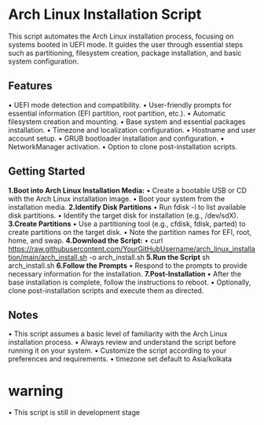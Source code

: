 # Arch Linux Installation Script

This script automates the Arch Linux installation process, focusing on systems booted in UEFI mode. It guides the user through essential steps such as partitioning, filesystem creation, package installation, and basic system configuration.

## Features
• UEFI mode detection and compatibility.
• User-friendly prompts for essential information (EFI partition, root partition, etc.).
• Automatic filesystem creation and mounting.
• Base system and essential packages installation.
• Timezone and localization configuration.
• Hostname and user account setup.
• GRUB bootloader installation and configuration.
• NetworkManager activation.
• Option to clone post-installation scripts.
## Getting Started
**1.Boot into Arch Linux Installation Media:**
    • Create a bootable USB or CD with the Arch Linux installation image.
    • Boot your system from the installation media.
**2.Identify Disk Partitions**
• Run fdisk -l to list available disk partitions.
• Identify the target disk for installation (e.g., /dev/sdX).
**3.Create Partitions**
• Use a partitioning tool (e.g., cfdisk, fdisk, parted) to create partitions on the target disk.
• Note the partition names for EFI, root, home, and swap.
**4.Download the Script:**
• curl https://raw.githubusercontent.com/YourGitHubUsername/arch_linux_installation/main/arch_install.sh -o arch_install.sh
**5.Run the Script**
sh arch_install.sh
**6.Follow the Prompts**
• Respond to the prompts to provide necessary information for the installation.
**7.Post-Installation**
• After the base installation is complete, follow the instructions to reboot.
• Optionally, clone post-installation scripts and execute them as directed.
## Notes
• This script assumes a basic level of familiarity with the Arch Linux installation process.
• Always review and understand the script before running it on your system.
• Customize the script according to your preferences and requirements.
• timezone set default to Asia/kolkata

# warning
• This script is still in development stage
